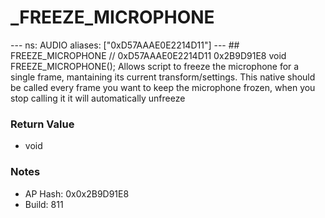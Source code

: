 # _FREEZE_MICROPHONE

--- ns: AUDIO aliases: ["0xD57AAAE0E2214D11"] --- ## FREEZE_MICROPHONE  // 0xD57AAAE0E2214D11 0x2B9D91E8 void FREEZE_MICROPHONE();  Allows script to freeze the microphone for a single frame, mantaining its current transform/settings. This native should be called every frame you want to keep the microphone frozen, when you stop calling it it will automatically unfreeze

### Return Value
* void

### Notes
* AP Hash: 0x0x2B9D91E8
* Build: 811

